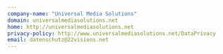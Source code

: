 ```yaml
---
company-name: "Universal Media Solutions"
domain: universalmediasolutions.net
home: http://universalmediasolutions.net
privacy-policy: http://www.universalmediasolutions.net/DataPrivacy
email: datenschutz@22visions.net
---
```




